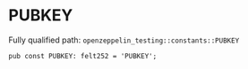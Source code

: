 # PUBKEY

Fully qualified path: `openzeppelin_testing::constants::PUBKEY`

<pre><code class="language-rust">pub const PUBKEY: felt252 = &apos;PUBKEY&apos;;</code></pre>

